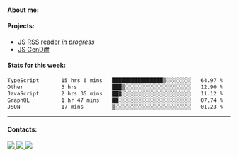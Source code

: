 #### About me:

#### Projects:
- [JS RSS reader *in progress*](https://github.com/GKoil/frontend-project-lvl3)
- [JS GenDiff](https://github.com/GKoil/GenDiff)

#### Stats for this week:
<!--START_SECTION:waka-->

```txt
TypeScript       15 hrs 6 mins   ████████████████▒░░░░░░░░   64.97 %
Other            3 hrs           ███▒░░░░░░░░░░░░░░░░░░░░░   12.90 %
JavaScript       2 hrs 35 mins   ██▓░░░░░░░░░░░░░░░░░░░░░░   11.12 %
GraphQL          1 hr 47 mins    ██░░░░░░░░░░░░░░░░░░░░░░░   07.74 %
JSON             17 mins         ▒░░░░░░░░░░░░░░░░░░░░░░░░   01.23 %
```

<!--END_SECTION:waka-->
---
#### Contacts:

<a target='_blank' title='LinkedIn' href="https://www.linkedin.com/in/gkoil/">
  <img src="https://img.shields.io/badge/LinkedIn-0077B5?style=for-the-badge&logo=linkedin&logoColor=white" />
</a>
<a target='_blank' title='Telegram' href="https://t.me/gkoil">
  <img src="https://img.shields.io/badge/Telegram-2CA5E0?style=for-the-badge&logo=telegram&logoColor=white" />
</a>
<a target='_blank' title='Gmail' href="mailto: gk.grigorev@gmail.com">
  <img src="https://img.shields.io/badge/Gmail-D14836?style=for-the-badge&logo=gmail&logoColor=white" />
</a>

